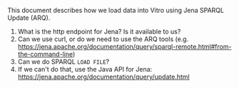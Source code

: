 This document describes how we load data into Vitro using Jena SPARQL Update (ARQ).

1. What is the http endpoint for Jena? Is it available to us?
2. Can we use curl, or do we need to use the ARQ tools (e.g. https://jena.apache.org/documentation/query/sparql-remote.html#from-the-command-line)
3. Can we do SPARQL `LOAD FILE`?
4. If we can't do that, use the Java API for Jena: https://jena.apache.org/documentation/query/update.html